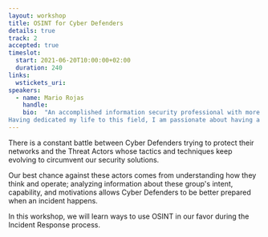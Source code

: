 ```yaml
---
layout: workshop
title: OSINT for Cyber Defenders
details: true
track: 2
accepted: true
timeslot:
  start: 2021-06-20T10:00:00+02:00
  duration: 240
links:
  wstickets_uri: 
speakers:
  - name: Mario Rojas
    handle: 
    bio:  "An accomplished information security professional with more than 10 years of experience. Proven ability to develop strategies and security road maps that create sustainable and creative compliance programs. I offer a diverse security background combined with strong problem-solving-based values. \n\n
Having dedicated my life to this field, I am passionate about having a hacker mentality to tackle risk management and threat analysis. For me, it goes beyond only fixing what's already broken, but rather being proactive about security, identifying our vulnerabilities ahead of time. I am known for creative solutions that stem from expert technical knowledge."
---
```


There is a constant battle between Cyber Defenders trying to protect their networks and the Threat Actors whose tactics and techniques keep evolving to circumvent our security solutions. 

Our best chance against these actors comes from understanding how they think and operate; analyzing information about these group's intent, capability, and motivations allows Cyber Defenders to be better prepared when an incident happens. 

In this workshop, we will learn ways to use OSINT in our favor during the Incident Response process. 